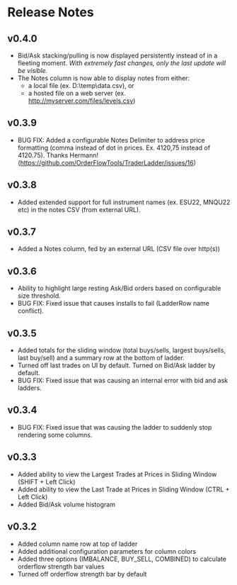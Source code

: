 # Release Notes

## v0.4.0
- Bid/Ask stacking/pulling is now displayed persistently instead of in a fleeting moment. _With extremely fast changes, only the last update will be visible._
- The Notes column is now able to display notes from either:
   - a local file (ex. D:\temp\data.csv), or
   - a hosted file on a web server (ex. http://myserver.com/files/levels.csv)

## v0.3.9
- BUG FIX: Added a configurable Notes Delimiter to address price formatting (comma instead of dot in prices. Ex. 4120,75 instead of 4120.75). Thanks Hermann! (https://github.com/OrderFlowTools/TraderLadder/issues/16)

## v0.3.8
- Added extended support for full instrument names (ex. ESU22, MNQU22 etc) in the notes CSV (from external URL).

## v0.3.7
- Added a Notes column, fed by an external URL (CSV file over http(s))

## v0.3.6
- Ability to highlight large resting Ask/Bid orders based on configurable size threshold.
- BUG FIX: Fixed issue that causes installs to fail (LadderRow name conflict).

## v0.3.5
- Added totals for the sliding window (total buys/sells, largest buys/sells, last buy/sell) and a summary row at the bottom of ladder.
- Turned off last trades on UI by default. Turned on Bid/Ask ladder by default.
- BUG FIX: Fixed issue that was causing an internal error with bid and ask ladders.

## v0.3.4
- BUG FIX: Fixed issue that was causing the ladder to suddenly stop rendering some columns.

## v0.3.3
- Added ability to view the Largest Trades at Prices in Sliding Window (SHIFT + Left Click)
- Added ability to view the Last Trade at Prices in Sliding Window (CTRL + Left Click)
- Added Bid/Ask volume histogram

## v0.3.2
- Added column name row at top of ladder
- Added additional configuration parameters for column colors
- Added three options (IMBALANCE, BUY_SELL, COMBINED) to calculate orderflow strength bar values
- Turned off orderflow strength bar by default
